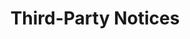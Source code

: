 ---
{
	"title" : "Third-Party Notices",
	"contentUrl" : "Packages/com.passivepicasso.thunderkit/Third Party Notices.md",
	"headerClasses" : [ "bm4", "page-header-container" ],
	"titleClasses" : [ "page-header" ],
	"iconClasses" : [ "header-icon", "TK_Documentation_2X_Icon" ]
}

---